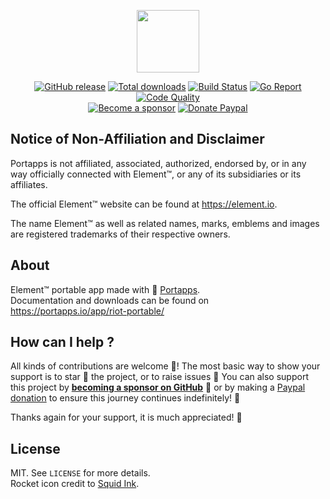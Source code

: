 <p align="center"><a href="https://portapps.io/app/element-portable/" target="_blank"><img width="100" src="https://github.com/portapps/element-portable/blob/master/res/papp.png"></a></p>

<p align="center">
  <a href="https://portapps.io/app/element-portable/#download"><img src="https://img.shields.io/github/release/portapps/element-portable.svg?style=flat-square" alt="GitHub release"></a>
  <a href="https://portapps.io/app/element-portable/#download"><img src="https://img.shields.io/github/downloads/portapps/element-portable/total.svg?style=flat-square" alt="Total downloads"></a>
  <a href="https://travis-ci.com/portapps/element-portable"><img src="https://img.shields.io/travis/com/portapps/element-portable/master.svg?style=flat-square" alt="Build Status"></a>
  <a href="https://goreportcard.com/report/github.com/portapps/element-portable"><img src="https://goreportcard.com/badge/github.com/portapps/element-portable?style=flat-square" alt="Go Report"></a>
  <a href="https://app.codacy.com/gh/portapps/element-portable"><img src="https://img.shields.io/codacy/grade/794e093cb2cb49e2a01660c5dcfe641b.svg?style=flat-square" alt="Code Quality"></a>
  <br /><a href="https://github.com/sponsors/crazy-max"><img src="https://img.shields.io/badge/sponsor-crazy--max-181717.svg?logo=github&style=flat-square" alt="Become a sponsor"></a>
  <a href="https://www.paypal.me/crazyws"><img src="https://img.shields.io/badge/donate-paypal-00457c.svg?logo=paypal&style=flat-square" alt="Donate Paypal"></a>
</p>

## Notice of Non-Affiliation and Disclaimer

Portapps is not affiliated, associated, authorized, endorsed by, or in any way officially connected with Element™, or any of its subsidiaries or its affiliates.

The official Element™ website can be found at https://element.io.

The name Element™ as well as related names, marks, emblems and images are registered trademarks of their respective owners.

## About

Element™ portable app made with 🚀 [Portapps](https://portapps.io).<br />
Documentation and downloads can be found on https://portapps.io/app/riot-portable/

## How can I help ?

All kinds of contributions are welcome :raised_hands:! The most basic way to show your support is to star :star2: the project, or to raise issues :speech_balloon: You can also support this project by [**becoming a sponsor on GitHub**](https://github.com/sponsors/crazy-max) :clap: or by making a [Paypal donation](https://www.paypal.me/crazyws) to ensure this journey continues indefinitely! :rocket:

Thanks again for your support, it is much appreciated! :pray:

## License

MIT. See `LICENSE` for more details.<br />
Rocket icon credit to [Squid Ink](http://thesquid.ink).
